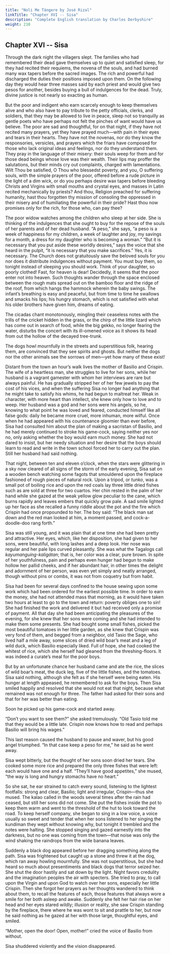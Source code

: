 ```yaml
---
title: "Noli Me Tángere by José Rizal"
linkTitle: "Chapter XVI -- Sisa"
description: "Complete English translation by Charles Derbyshire"
weight: 210
---
```

## Chapter XVI -- Sisa

Through the dark night the villagers slept. The families who had remembered their dead gave themselves up to quiet and satisfied sleep, for they had recited their requiems, the novena of the souls, and had burned many wax tapers before the sacred images. The rich and powerful had discharged the duties their positions imposed upon them. On the following day they would hear three masses said by each priest and would give two pesos for another, besides buying a bull of indulgences for the dead. Truly, divine justice is not nearly so exacting as human.

But the poor and indigent who earn scarcely enough to keep themselves alive and who also have to pay tribute to the petty officials, clerks, and soldiers, that they may be allowed to live in peace, sleep not so tranquilly as gentle poets who have perhaps not felt the pinches of want would have us believe. The poor are sad and thoughtful, for on that night, if they have not recited many prayers, yet they have prayed much—with pain in their eyes and tears in their hearts. They have not the novenas, nor do they know the responsories, versicles, and prayers which the friars have composed for those who lack original ideas and feelings, nor do they understand them. They pray in the language of their misery: their souls weep for them and for those dead beings whose love was their wealth. Their lips may proffer the salutations, but their minds cry out complaints, charged with lamentations. Wilt Thou be satisfied, O Thou who blessedst poverty, and you, O suffering souls, with the simple prayers of the poor, offered before a rude picture in the light of a dim wick, or do you perhaps desire wax tapers before bleeding Christs and Virgins with small mouths and crystal eyes, and masses in Latin recited mechanically by priests? And thou, Religion preached for suffering humanity, hast thou forgotten thy mission of consoling the oppressed in their misery and of humiliating the powerful in their pride? Hast thou now promises only for the rich, for those who, can pay thee?

The poor widow watches among the children who sleep at her side. She is thinking of the indulgences that she ought to buy for the repose of the souls of her parents and of her dead husband. “A peso,” she says, “a peso is a week of happiness for my children, a week of laughter and joy, my savings for a month, a dress for my daughter who is becoming a woman.” “But it is necessary that you put aside these worldly desires,” says the voice that she heard in the pulpit, “it is necessary that you make sacrifices.” Yes, it is necessary. The Church does not gratuitously save the beloved souls for you nor does it distribute indulgences without payment. You must buy them, so tonight instead of sleeping you should work. Think of your daughter, so poorly clothed! Fast, for heaven is dear! Decidedly, it seems that the poor enter not into heaven. Such thoughts wander through the space enclosed between the rough mats spread out on the bamboo floor and the ridge of the roof, from which hangs the hammock wherein the baby swings. The infant’s breathing is easy and peaceful, but from time to time he swallows and smacks his lips; his hungry stomach, which is not satisfied with what his older brothers have given him, dreams of eating.

The cicadas chant monotonously, mingling their ceaseless notes with the trills of the cricket hidden in the grass, or the chirp of the little lizard which has come out in search of food, while the big gekko, no longer fearing the water, disturbs the concert with its ill-omened voice as it shows its head from out the hollow of the decayed tree-trunk.

The dogs howl mournfully in the streets and superstitious folk, hearing them, are convinced that they see spirits and ghosts. But neither the dogs nor the other animals see the sorrows of men—yet how many of these exist!

Distant from the town an hour’s walk lives the mother of Basilio and Crispin. The wife of a heartless man, she struggles to live for her sons, while her husband is a vagrant gamester with whom her interviews are rare but always painful. He has gradually stripped her of her few jewels to pay the cost of his vices, and when the suffering Sisa no longer had anything that he might take to satisfy his whims, he had begun to maltreat her. Weak in character, with more heart than intellect, she knew only how to love and to weep. Her husband was a god and her sons were his angels, so he, knowing to what point he was loved and feared, conducted himself like all false gods: daily he became more cruel, more inhuman, more wilful. Once when he had appeared with his countenance gloomier than ever before, Sisa had consulted him about the plan of making a sacristan of Basilio, and he had merely continued to stroke his game-cock, saying neither yes nor no, only asking whether the boy would earn much money. She had not dared to insist, but her needy situation and her desire that the boys should learn to read and write in the town school forced her to carry out the plan. Still her husband had said nothing.

That night, between ten and eleven o’clock, when the stars were glittering in a sky now cleared of all signs of the storm of the early evening, Sisa sat on a wooden bench watching some fagots that smouldered upon the fireplace fashioned of rough pieces of natural rock. Upon a tripod, or *tunko*, was a small pot of boiling rice and upon the red coals lay three little dried fishes such as are sold at three for two cuartos. Her chin rested in the palm of her hand while she gazed at the weak yellow glow peculiar to the cane, which burns rapidly and leaves embers that quickly grow pale. A sad smile lighted up her face as she recalled a funny riddle about the pot and the fire which Crispin had once propounded to her. The boy said: “The black man sat down and the red man looked at him, a moment passed, and cock-a-doodle-doo rang forth.”

Sisa was still young, and it was plain that at one time she had been pretty and attractive. Her eyes, which, like her disposition, she had given to her sons, were beautiful, with long lashes and a deep look. Her nose was regular and her pale lips curved pleasantly. She was what the Tagalogs call *kayumanguing-kaligátan*; that is, her color was a clear, pure brown. In spite of her youthfulness, pain and perhaps even hunger had begun to make hollow her pallid cheeks, and if her abundant hair, in other times the delight and adornment of her person, was even yet simply and neatly arranged, though without pins or combs, it was not from coquetry but from habit.

Sisa had been for several days confined to the house sewing upon some work which had been ordered for the earliest possible time. In order to earn the money, she had not attended mass that morning, as it would have taken two hours at least to go to the town and return: poverty obliges one to sin! She had finished the work and delivered it but had received only a promise of payment. All that day she had been anticipating the pleasures of the evening, for she knew that her sons were coming and she had intended to make them some presents. She had bought some small fishes, picked the most beautiful tomatoes in her little garden, as she knew that Crispin was very fond of them, and begged from a neighbor, old Tasio the Sage, who lived half a mile away, some slices of dried wild boar’s meat and a leg of wild duck, which Basilio especially liked. Full of hope, she had cooked the whitest of rice, which she herself had gleaned from the threshing-floors. It was indeed a curate’s meal for the poor boys.

But by an unfortunate chance her husband came and ate the rice, the slices of wild boar’s meat, the duck leg, five of the little fishes, and the tomatoes. Sisa said nothing, although she felt as if she herself were being eaten. His hunger at length appeased, he remembered to ask for the boys. Then Sisa smiled happily and resolved that she would not eat that night, because what remained was not enough for three. The father had asked for their sons and that for her was better than eating.

Soon he picked up his game-cock and started away.

“Don’t you want to see them?” she asked tremulously. “Old Tasio told me that they would be a little late. Crispin now knows how to read and perhaps Basilio will bring his wages.”

This last reason caused the husband to pause and waver, but his good angel triumphed. “In that case keep a peso for me,” he said as he went away.

Sisa wept bitterly, but the thought of her sons soon dried her tears. She cooked some more rice and prepared the only three fishes that were left: each would have one and a half. “They’ll have good appetites,” she mused, “the way is long and hungry stomachs have no heart.”

So she sat, he ear strained to catch every sound, listening to the lightest footfalls: strong and clear, Basilio; light and irregular, Crispin—thus she mused. The kalao called in the woods several times after the rain had ceased, but still her sons did not come. She put the fishes inside the pot to keep them warm and went to the threshold of the hut to look toward the road. To keep herself company, she began to sing in a low voice, a voice usually so sweet and tender that when her sons listened to her singing the kundíman they wept without knowing why, but tonight it trembled and the notes were halting. She stopped singing and gazed earnestly into the darkness, but no one was coming from the town—that noise was only the wind shaking the raindrops from the wide banana leaves.

Suddenly a black dog appeared before her dragging something along the path. Sisa was frightened but caught up a stone and threw it at the dog, which ran away howling mournfully. She was not superstitious, but she had heard so much about presentiments and black dogs that terror seized her. She shut the door hastily and sat down by the light. Night favors credulity and the imagination peoples the air with specters. She tried to pray, to call upon the Virgin and upon God to watch over her sons, especially her little Crispin. Then she forgot her prayers as her thoughts wandered to think about them, to recall the features of each, those features that always wore a smile for her both asleep and awake. Suddenly she felt her hair rise on her head and her eyes stared wildly; illusion or reality, she saw Crispin standing by the fireplace, there where he was wont to sit and prattle to her, but now he said nothing as he gazed at her with those large, thoughtful eyes, and smiled.

“Mother, open the door! Open, mother!” cried the voice of Basilio from without.

Sisa shuddered violently and the vision disappeared.